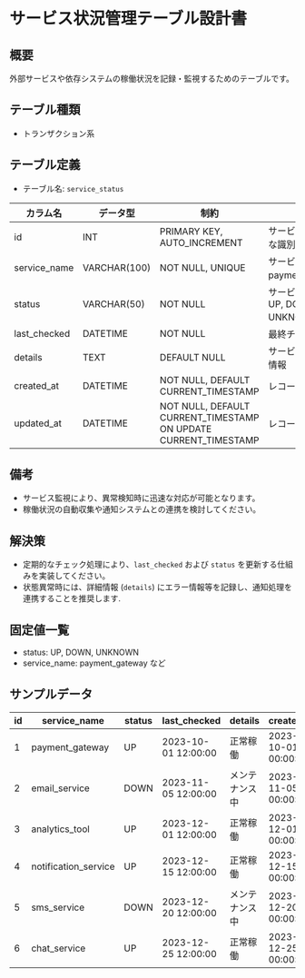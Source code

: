 # サービス状況管理テーブル設計書

## 概要
外部サービスや依存システムの稼働状況を記録・監視するためのテーブルです。

## テーブル種類
- トランザクション系

## テーブル定義
- テーブル名: `service_status`

| カラム名      | データ型      | 制約                                      | 説明                                      |
|---------------|---------------|-------------------------------------------|-------------------------------------------|
| id            | INT           | PRIMARY KEY, AUTO_INCREMENT               | サービス状況の一意な識別子                     |
| service_name  | VARCHAR(100)  | NOT NULL, UNIQUE                          | サービス名（例: payment_gateway）          |
| status        | VARCHAR(50)   | NOT NULL                                  | サービスの状態（例: UP, DOWN, UNKNOWN）    |
| last_checked  | DATETIME      | NOT NULL                                  | 最終チェック日時                           |
| details       | TEXT          | DEFAULT NULL                              | サービス状態の詳細情報                        |
| created_at    | DATETIME      | NOT NULL, DEFAULT CURRENT_TIMESTAMP       | レコード作成日時                           |
| updated_at    | DATETIME      | NOT NULL, DEFAULT CURRENT_TIMESTAMP ON UPDATE CURRENT_TIMESTAMP | レコード更新日時                  |

## 備考
- サービス監視により、異常検知時に迅速な対応が可能となります。
- 稼働状況の自動収集や通知システムとの連携を検討してください。

## 解決策
- 定期的なチェック処理により、`last_checked` および `status` を更新する仕組みを実装してください。
- 状態異常時には、詳細情報 (`details`) にエラー情報等を記録し、通知処理を連携することを推奨します.

## 固定値一覧
- status: UP, DOWN, UNKNOWN
- service_name: payment_gateway など

## サンプルデータ

| id | service_name     | status  | last_checked         | details      | created_at           | updated_at           |
|----|------------------|---------|----------------------|--------------|----------------------|----------------------|
| 1  | payment_gateway  | UP      | 2023-10-01 12:00:00  | 正常稼働     | 2023-10-01 00:00:00  | 2023-10-01 00:00:00  |
| 2  | email_service    | DOWN    | 2023-11-05 12:00:00  | メンテナンス中 | 2023-11-05 00:00:00  | 2023-11-05 00:00:00  |
| 3  | analytics_tool   | UP      | 2023-12-01 12:00:00  | 正常稼働     | 2023-12-01 00:00:00  | 2023-12-01 00:00:00  |
| 4  | notification_service | UP  | 2023-12-15 12:00:00  | 正常稼働     | 2023-12-15 00:00:00  | 2023-12-15 00:00:00  |
| 5  | sms_service      | DOWN    | 2023-12-20 12:00:00  | メンテナンス中 | 2023-12-20 00:00:00  | 2023-12-20 00:00:00  |
| 6  | chat_service     | UP      | 2023-12-25 12:00:00  | 正常稼働     | 2023-12-25 00:00:00  | 2023-12-25 00:00:00  |
